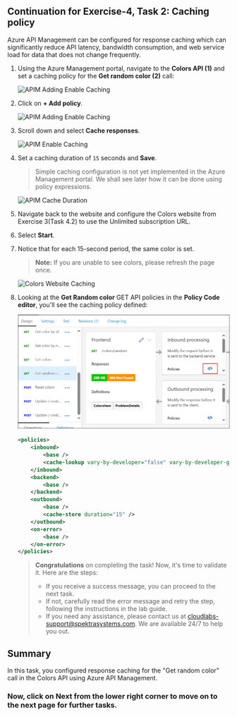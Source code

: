 ## Continuation for Exercise-4, Task 2: Caching policy

Azure API Management can be configured for response caching which can significantly reduce API latency, bandwidth consumption, and web service load for data that does not change frequently.

1. Using the Azure Management portal, navigate to the **Colors API (1)** and set a caching policy for the **Get random color (2)** call:

      ![APIM Adding Enable Caching](media/10.png)

1. Click on **+ Add policy**.
    
      ![APIM Adding Enable Caching](media/11.png)

1. Scroll down and select **Cache responses**.

      ![APIM Enable Caching](media/12.png)

1. Set a caching duration of `15` seconds and **Save**.
    > Simple caching configuration is not yet implemented in the Azure Management portal. We shall see later how it can be done using policy expressions.

      ![APIM Cache Duration](media/inbond-processing.png)

1. Navigate back to the website and configure the Colors website from Exercise 3(Task 4.2) to use the Unlimited subscription URL.
1. Select **Start**.
1. Notice that for each 15-second period, the same color is set.

    > **Note:** If you are unable to see colors, please refresh the page once. 

    ![Colors Website Caching](media/14.png)

1. Looking at the **Get Random color** GET API policies in the **Policy Code editor**, you'll see the caching policy defined:

    ![Colors Website Caching](media/14a.png)

    ```xml
    <policies>
        <inbound>
            <base />
            <cache-lookup vary-by-developer="false" vary-by-developer-groups="false" allow-private-response-caching="false" must-revalidate="false" downstream-caching-type="none" />
        </inbound>
        <backend>
            <base />
        </backend>
        <outbound>
            <base />
            <cache-store duration="15" />
        </outbound>
        <on-error>
            <base />
        </on-error>
    </policies>
    ```

   > **Congratulations** on completing the task! Now, it's time to validate it. Here are the steps:
   > - If you receive a success message, you can proceed to the next task.
   > - If not, carefully read the error message and retry the step, following the instructions in the lab guide. 
   > - If you need any assistance, please contact us at cloudlabs-support@spektrasystems.com. We are available 24/7 to help you out.
         
      <validation step="23e3a74f-bdaf-49f0-9cab-d1090fe06328" />

## Summary
In this task, you configured response caching for the "Get random color" call in the Colors API using Azure API Management.

### Now, click on Next from the lower right corner to move on to the next page for further tasks.
